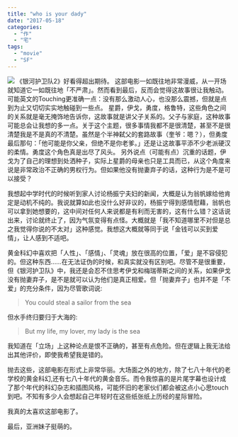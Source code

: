 ```yaml
---
title: "who is your dady"
date: "2017-05-18"
categories: 
  - "作"
  - "宅"
tags: 
  - "movie"
  - "SF"
---
```


![](http://ww4.sinaimg.cn/large/006tKfTcgy1ffq0bba2xlj30i60eqwfr.jpg) 《银河护卫队2》好看得超出期待。 这部电影一如既往地非常漫威，从一开场就知道它一如既往地「不严肃」。然而看到最后，反而会觉得这故事很让我触动。可能英文的Touching更准确一点：没有那么激动人心，也没那么震撼，但就是点到为止又切切实实地触碰到一些点。 星爵，伊戈，勇度，格鲁特，这些角色之间的关系就是毫无掩饰地告诉你，这故事就是讲父子关系的。父子与家庭，这种故事可能总会让我想的多一点。关于这个主题，很多事情我都不是很清楚，甚至不是很清楚我是不是真的不清楚。虽然是个半神弑父的套路故事（奎爷：嗯？），但勇度最后那句：「他可能是你父亲，但绝不是你老爹。」还是让这故事平添不少老派硬汉的柔情。勇度这个角色真是出尽了风头。 另外说点（可能有点）沉重的话题，伊戈为了自己的理想到处洒种子，实际上星爵的母亲也只是工具而已，从这个角度来说是非常政治不正确的男权行为。但如果他没有抛妻弃子的话，这种行为是不是可以接受？

我想起中学时代的时候听到家人讨论杨振宁夫妇的新闻，大概是认为翁帆嫁给他肯定是动机不纯的。我说就算如此也没什么好非议的，杨振宁得到感情慰藉，翁帆也可以拿到她想要的，这中间对任何人来说都是有利而无害的，这有什么错？这话说出来，讨论就终止了，因为气氛变得有点怪。大概就是「我不知道哪里不对但是总之我觉得你说的不太对」这种感觉。我想这大概就等同于说「金钱可以买到爱情」，让人感到不适吧。

黄金科幻中喜欢把「人性」、「感情」、「灵魂」放在很高的位置，「爱」是不容侵犯的。但这种东西……在无法证伪的时候，和真实就没有区别吧。尽管不是很重要，但《银河护卫队》中，我还是会忍不住思考伊戈和梅瑞蒂斯之间的关系，如果伊戈没有抛妻弃子，是不是就可以认为他们是真正相爱。但「抛妻弃子」也并不是「不爱」的充分条件，因为尽管歌词说:

> You could steal a sailor from the sea

但水手终归要归于大海的:

> But my life, my lover, my lady is the sea

我知道在「立场」上这种论点是恨不正确的，甚至有点危险。但在逻辑上我无法给出其他评价，即使我希望我是错的。

抛去这些，这部电影在形式上非常华丽。大场面之外的地方，除了七八十年代的老学校的黄金科幻,还有七八十年代的黄金音乐。而令我惊喜的是片尾字幕也设计成了那个年代的科幻杂志和插图风格，可能怀旧的老家伙们都会被这点小心思touch到吧。不知有多少人会想起自己年轻时在这些纸张纸上历经的星际冒险。

我真的太喜欢这部电影了。

最后，亚洲妹子挺萌的。
